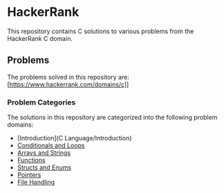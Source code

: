 # HackerRank
This repository contains C solutions to various problems from the HackerRank C domain.
## Problems
The problems solved in this repository are:[https://www.hackerrank.com/domains/c]]
### Problem Categories
The solutions in this repository are categorized into the following problem domains:
- [Introduction](C Language/Introduction)
- [Conditionals and Loops](C_Language/Conditionals_and_Loops)
- [Arrays and Strings](Arrays_and_Strings)
- [Functions](Functions)
- [Structs and Enums](Structs_and_Enums)
- [Pointers](Pointers)
- [File Handling](File_Handling)
